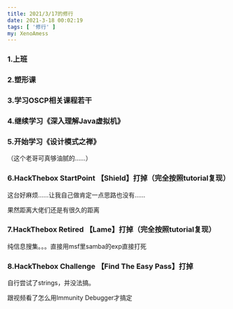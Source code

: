 ```yaml
---
title: 2021/3/17的修行
date: 2021-3-18 00:02:19
tags: [ '修行' ]
my: XenoAmess
---
```


### 1.上班

### 2.塑形课

### 3.学习OSCP相关课程若干

### 4.继续学习《深入理解Java虚拟机》

### 5.开始学习《设计模式之禅》

（这个老哥可真够油腻的……）

### 6.HackThebox StartPoint 【Shield】打掉（完全按照tutorial复现）

这台好麻烦……让我自己做肯定一点思路也没有……

果然距离大佬们还是有很久的距离

### 7.HackThebox Retired 【Lame】打掉（完全按照tutorial复现）

纯信息搜集。。。直接用msf里samba的exp直接打死

### 8.HackThebox Challenge 【Find The Easy Pass】打掉

自行尝试了strings，并没法搞。

跟视频看了怎么用Immunity Debugger才搞定